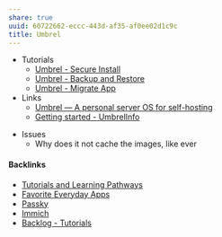 ```yaml
---
share: true
uuid: 60722662-eccc-443d-af35-af0ee02d1c9c
title: Umbrel
---
```

- Tutorials
	- [Umbrel - Secure Install](../c14c9c80-6039-4bf8-bb72-0afbaceb08ea)
	- [Umbrel - Backup and Restore](../92aa8e61-712a-414d-95c1-7b9ff98c2f98)
	- [Umbrel - Migrate App](../06913657-30a0-4e59-98b1-42371710dafb)
- Links
	- [Umbrel — A personal server OS for self-hosting](https://umbrel.com/)
	- [Getting started - UmbrelInfo](https://umbrelinfo.gitlab.io/getting-started.html)
* Issues
	* Why does it not cache the images, like ever

#### Backlinks

* [Tutorials and Learning Pathways](/b554fe38-0be3-4e5e-a817-41077f5f6e69)
* [Favorite Everyday Apps](/444ff7c7-77b4-483c-b801-3955d2daeb0a)
* [Passky](/7fa8de8e-e71d-4524-8c3b-455ae03e5500)
* [Immich](/20305bf4-fd35-473e-9ff7-f4aed64c3ca5)
* [Backlog - Tutorials](/31f7e81a-967e-41f4-872e-91d1571df726)